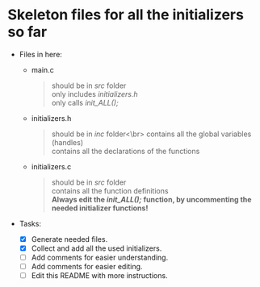 # **Skeleton files for all the initializers so far**


* Files in here:
    * main\.c
        > should be in _src_ folder  
        > only includes _initializers\.h_  
        > only calls _init\_ALL\(\);_  
    
    * initializers\.h
        > should be in _inc_ folder<\br>
        > contains all the global variables \(handles\)  
        > contains all the declarations of the functions  
    
    * initializers\.c
        > should be in _src_ folder  
        > contains all the function definitions  
        > **Always edit the _init\_ALL\(\);_ function, by uncommenting the needed initializer functions\!**  
    
* Tasks:
    - [x] Generate needed files.
    - [x] Collect and add all the used initializers.
    - [ ] Add comments for easier understanding.
    - [ ] Add comments for easier editing.
    - [ ] Edit this README with more instructions.